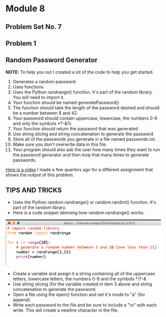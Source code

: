 # Module 8
## Problem Set No. 7
## Problem 1

## Random Password Generator

**NOTE:** To help you out I created a lot of the code to help you get started.

1. Generates a random password
2. Uses functions
3. Uses the Python randrange() function. It's part of the random library. You will need to import it.
4. Your function should be named generatePassword()
5. The function should take the length of the password desired and should be a number between 8 and 42.
6. Your password should contain uppercase, lowercase, the numbers 0-9 and only the symbols *?-&%
7. Your function should return the password that was generated
8. Use string slicing and string concatenation to generate the password
9. Store all of the passwords you generate in a file named passwords.txt.
10. Make sure you don't overwrite data in this file.
11. Your program should also ask the user how many times they want to run the password generator and then loop that many times to generate passwords.

[Here is a video](https://youtu.be/BQRWnjK3tO4) I made a few quarters ago for a different assignment that shows the output of this problem.

## TIPS AND TRICKS

- Uses the Python random.randrange() or random.randint() function. It's part of the random library.
- Here is a code snippet demoing how random.randrange() works:

![How random.randrange() works](randrange.png)

- Create a variable and assign it a string containing all of the uppercase letters, lowercase letters, the numbers 0-9 and the symbols \*/?-&
- Use string slicing (for the variable created in item 3 above and string concatenation to generate the password
- Open a file using the open() function and set it's mode to "a" (for append)
- Write each password to the file and be sure to include a "\n" with each write. This will create a newline character in the file.
